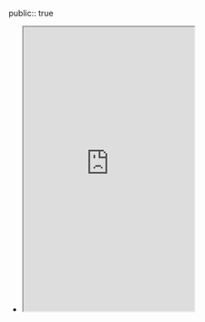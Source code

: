 public:: true

- <iframe src="https://indify.co/widgets/live/gallery/SEjnbYph1deN7OciCOao" height=500px/>
- Hi, I'm **Mina Huang** who is a passionate 👩‍💻 Full-Stack developer with 3 years of working experience.
- ---
- ## Daily Practices
	- [[CKAD]]: Practice Linux-related skills, aim for getting a CKAD certification
	  :LOGBOOK:
	  CLOCK: [2022-10-23 Sun 17:03:55]
	  :END:
- ## Focus on
  collapsed:: true
	- {{query [[每日推進]]}}
- ## Public notes
  collapsed:: true
	- {{query (property public true)}}
	  query-table:: false
- ## Tool I made
	- [[Publish Logseq to GitHub Page with one command]]
- ## Links
	- [Linkedin](https://www.linkedin.com/in/minhanhuang/)
	- [GitHub](https://github.com/mpragnarok/)
	- [Profolio](https://mpragnarok.github.io)
	- [PKM-Minasan notes](https://mpragnarok.github.io/minasan-notes)